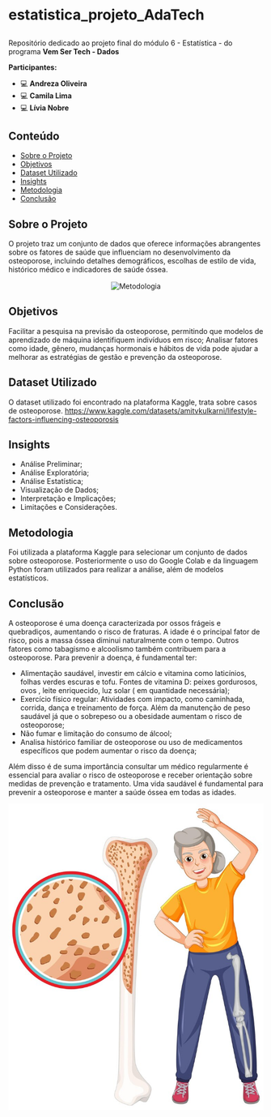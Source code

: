 # estatistica_projeto_AdaTech
## 
Repositório dedicado ao projeto final do módulo 6 - Estatística - do programa **Vem Ser Tech - Dados**

**Participantes:** 

- <i class="fa fa-computer" aria-hidden="true"></i>:computer:
**Andreza Oliveira**
- <i class="fa fa-computer" aria-hidden="true"></i>:computer:
**Camila Lima**
- <i class="fa fa-computer" aria-hidden="true"></i>:computer:
**Lívia Nobre**
  
## Conteúdo
- [Sobre o Projeto](#Sobreoprojeto)
- [Objetivos](#Objetivos)
- [Dataset Utilizado](#DataSetUtilizado)
- [Insights](#Insights)
- [Metodologia](#Metodologia)
- [Conclusão](#Conslusão)
  


## Sobre o Projeto
O projeto traz um conjunto de dados que oferece informações abrangentes sobre os fatores de saúde que influenciam no desenvolvimento da osteoporose, incluindo detalhes demográficos, escolhas de estilo de vida, histórico médico e indicadores de saúde óssea.

<p align="center"> 
<img width="590" align="center" alt="Metodologia" src="medico-de-vista-frontal-explicando-anatomia_23-2149870307.avif">
</p> 



## Objetivos
Facilitar a pesquisa na previsão da osteoporose, permitindo que modelos de aprendizado de máquina identifiquem indivíduos em risco;
Analisar fatores como idade, gênero, mudanças hormonais e hábitos de vida pode ajudar a melhorar as estratégias de gestão e prevenção da osteoporose.


## Dataset Utilizado
O dataset utilizado foi encontrado na plataforma Kaggle, trata sobre  casos de osteoporose. 
https://www.kaggle.com/datasets/amitvkulkarni/lifestyle-factors-influencing-osteoporosis


## Insights
- Análise Preliminar;
- Análise Exploratória;
- Análise Estatística;
- Visualização de Dados;
- Interpretação e Implicações;
- Limitações e Considerações.


## Metodologia
Foi utilizada a plataforma Kaggle para selecionar um conjunto de dados sobre osteoporose. Posteriormente o uso do Google Colab e da linguagem Python foram utilizados para realizar a análise, além de modelos estatísticos.





## Conclusão

A osteoporose é uma doença caracterizada por ossos frágeis e quebradiços, aumentando o risco de fraturas. A idade é o principal fator de risco, pois a massa óssea diminui naturalmente com o tempo. Outros fatores como tabagismo e alcoolismo também contribuem para a osteoporose. Para prevenir a doença, é fundamental ter:
- Alimentação saudável, investir em cálcio e vitamina como laticínios, folhas verdes escuras e tofu. Fontes de vitamina D: peixes gordurosos, ovos , leite enriquecido, luz solar ( em quantidade necessária);
- Exercício físico regular: Atividades com impacto, como caminhada, corrida, dança e treinamento de força. Além da manutenção de peso saudável já que o sobrepeso ou a obesidade aumentam o risco de osteoporose;
- Não fumar e limitação do consumo de álcool;
- Analisa histórico familiar de osteoporose ou uso de medicamentos específicos que podem aumentar o risco da doença;

Além disso é de suma importância consultar um médico regularmente é essencial para avaliar o risco de osteoporose e receber orientação sobre medidas de prevenção e tratamento. Uma vida saudável é fundamental para prevenir a osteoporose e manter a saúde óssea em todas as idades.


<p align="center"> 
<img width="590" align="center" alt="Metodologia" src="osteoporose-em-idosos_1308-131425.jpg">
</p> 
